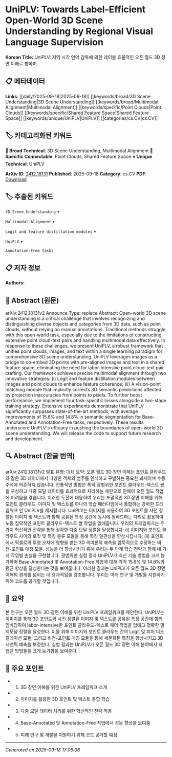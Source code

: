 
# UniPLV: Towards Label-Efficient Open-World 3D Scene Understanding by Regional Visual Language Supervision

**Korean Title:** UniPLV: 지역 시각 언어 감독에 의한 레이블 효율적인 오픈 월드 3D 장면 이해로 향하며

## 📋 메타데이터

**Links**: [[daily/2025-09-18|2025-09-18]] [[keywords/broad/3D Scene Understanding|3D Scene Understanding]] [[keywords/broad/Multimodal Alignment|Multimodal Alignment]] [[keywords/specific/Point Clouds|Point Clouds]] [[keywords/specific/Shared Feature Space|Shared Feature Space]] [[keywords/unique/UniPLV|UniPLV]] [[categories/cs.CV|cs.CV]]

## 🏷️ 카테고리화된 키워드
**🔬 Broad Technical**: 3D Scene Understanding, Multimodal Alignment
**🔗 Specific Connectable**: Point Clouds, Shared Feature Space
**⭐ Unique Technical**: UniPLV

**ArXiv ID**: [2412.18131](https://arxiv.org/abs/2412.18131)
**Published**: 2025-09-18
**Category**: cs.CV
**PDF**: [Download](https://arxiv.org/pdf/2412.18131.pdf)


## 🏷️ 추출된 키워드



`3D Scene Understanding` • 

`Multimodal Alignment` • 

`Logit and feature distillation modules` • 

`UniPLV` • 

`Annotation-Free tasks`



## 📋 저자 정보

**Authors:** 

## 📄 Abstract (원문)

arXiv:2412.18131v2 Announce Type: replace 
Abstract: Open-world 3D scene understanding is a critical challenge that involves recognizing and distinguishing diverse objects and categories from 3D data, such as point clouds, without relying on manual annotations. Traditional methods struggle with this open-world task, especially due to the limitations of constructing extensive point cloud-text pairs and handling multimodal data effectively. In response to these challenges, we present UniPLV, a robust framework that unifies point clouds, images, and text within a single learning paradigm for comprehensive 3D scene understanding. UniPLV leverages images as a bridge to co-embed 3D points with pre-aligned images and text in a shared feature space, eliminating the need for labor-intensive point cloud-text pair crafting. Our framework achieves precise multimodal alignment through two innovative strategies: (i) Logit and feature distillation modules between images and point clouds to enhance feature coherence; (ii) A vision-point matching module that implicitly corrects 3D semantic predictions affected by projection inaccuracies from points to pixels. To further boost performance, we implement four task-specific losses alongside a two-stage training strategy. Extensive experiments demonstrate that UniPLV significantly surpasses state-of-the-art methods, with average improvements of 15.6% and 14.8% in semantic segmentation for Base-Annotated and Annotation-Free tasks, respectively. These results underscore UniPLV's efficacy in pushing the boundaries of open-world 3D scene understanding. We will release the code to support future research and development.

## 🔍 Abstract (한글 번역)

arXiv:2412.18131v2 발표 유형: 대체
요약: 오픈 월드 3D 장면 이해는 포인트 클라우드와 같은 3D 데이터에서 다양한 객체와 범주를 인식하고 구별하는 중요한 과제이며 수동 주석에 의존하지 않습니다. 전통적인 방법은 특히 광범위한 포인트 클라우드-텍스트 쌍을 구성하고 다중 모달 데이터를 효과적으로 처리하는 제한으로 인해이 오픈 월드 작업에 어려움을 겪습니다. 이러한 도전에 대응하여 우리는 포괄적인 3D 장면 이해를 위해 포인트 클라우드, 이미지 및 텍스트를 하나의 학습 패러다임에서 통합하는 강력한 프레임워크 인 UniPLV를 제시합니다. UniPLV는 이미지를 사용하여 3D 포인트를 사전 정렬된 이미지 및 텍스트와 함께 공유된 특징 공간에 동시에 임베드하는 다리로 활용하여 노동 집약적인 포인트 클라우드-텍스트 쌍 작업을 없애줍니다. 우리의 프레임워크는 두 가지 혁신적인 전략을 통해 정확한 다중 모달 정렬을 달성합니다: (i) 이미지와 포인트 클라우드 사이의 로짓 및 특징 증류 모듈을 통해 특징 일관성을 향상시킵니다; (ii) 포인트에서 픽셀로의 투영 오차에 영향을 받는 3D 의미론적 예측을 암묵적으로 수정하는 비전-포인트 매칭 모듈. 성능을 더 향상시키기 위해 우리는 두 단계 학습 전략과 함께 네 가지 작업별 손실을 구현합니다. 광범위한 실험 결과 UniPLV가 최신 기술 방법을 크게 능가하며 Base-Annotated 및 Annotation-Free 작업에 대해 각각 15.6% 및 14.8%의 평균 향상을 달성한다는 것을 보여줍니다. 이러한 결과는 UniPLV가 오픈 월드 3D 장면 이해의 경계를 넓히는 데 효과적임을 강조합니다. 우리는 미래 연구 및 개발을 지원하기 위해 코드를 공개할 것입니다.

## 📝 요약

본 연구는 오픈 월드 3D 장면 이해를 위한 UniPLV 프레임워크를 제안한다. UniPLV는 이미지를 통해 3D 포인트와 사전 정렬된 이미지 및 텍스트를 공유된 특징 공간에 함께 임베딩하여 labor-intensive한 포인트 클라우드-텍스트 페어 작업을 없애고 정확한 멀티모달 정렬을 달성한다. 이를 위해 이미지와 포인트 클라우드 간의 Logit 및 피처 디스틸레이션 모듈, 그리고 비전-포인트 매칭 모듈을 통해 세분화된 특징을 향상시키고 3D 시맨틱 예측을 보정한다. 실험 결과는 UniPLV가 오픈 월드 3D 장면 이해 분야에서 최첨단 방법들을 크게 능가함을 보여준다.

## 🎯 주요 포인트


- 1. 3D 장면 이해를 위한 UniPLV 프레임워크 소개

- 2. 이미지를 활용한 3D 포인트 및 텍스트 통합 학습

- 3. 다중 모달 데이터 처리를 위한 혁신적인 전략 적용

- 4. Base-Annotated 및 Annotation-Free 작업에서 성능 향상을 보여줌

- 5. 미래 연구 및 개발을 지원하기 위해 코드 공개할 예정


---

*Generated on 2025-09-18 17:06:08*